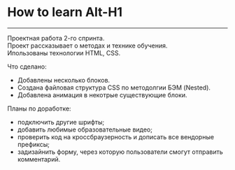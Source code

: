 # How to learn Alt-H1
------
Проектная работа 2-го спринта.  
Проект рассказывает о методах и технике обучения.  
Ипользованы технологии HTML, CSS.

Что сделано:
* Добавлены несколько блоков.
* Создана файловая структура CSS по методолгии БЭМ (Nested).
* Добавлена анимация в некотрые существующие блоки.

Планы по доработке:
* подключить другие шрифты;
* добавить любимые образовательные видео;
* проверить код на кроссбраузерность и дописать все вендорные префиксы;
* задизайнить форму, через которую пользователи смогут отправить комментарий.

